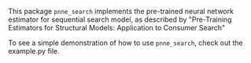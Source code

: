 This package `pnne_search` implements the pre-trained neural network estimator for sequential search model, as described by "Pre-Training Estimators for Structural Models: Application to Consumer Search"

To see a simple demonstration of how to use `pnne_search`, check out the example.py file.
